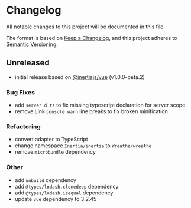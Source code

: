 # Changelog

All notable changes to this project will be documented in this file.

The format is based on [Keep a Changelog](https://keepachangelog.com/), and this
project adheres to [Semantic Versioning](https://semver.org/).

## Unreleased

- initial release based on [@inertiajs/vue](https://github.com/inertiajs/inertia) (v1.0.0-beta.2)

### Bug Fixes

- add `server.d.ts` to fix missing typescript declaration for server scope
- remove Link `console.warn` line breaks to fix broken minification

### Refactoring

- convert adapter to TypeScript
- change namespace `Inertia/inertia` to `Wreathe/wreathe`
- remove `microbundle` dependency

### Other

- add `unbuild` dependency
- add `@types/lodash.clonedeep` dependency
- add `@types/lodash.isequal` dependency
- update `vue` dependency to 3.2.45
